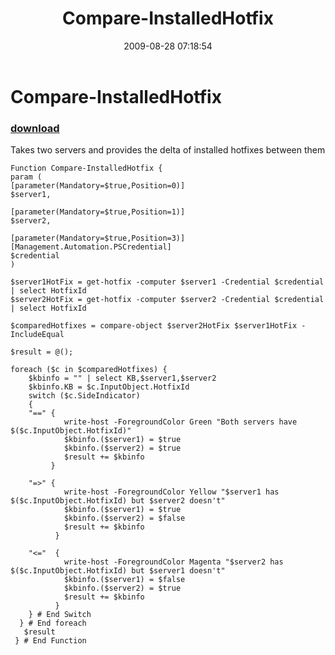 ﻿---
pid:            1296
poster:         Andy Schneider
title:          Compare-InstalledHotfix
date:           2009-08-28 07:18:54
format:         posh
parent:         0
parent:         0

---

# Compare-InstalledHotfix

### [download](1296.ps1)

Takes two servers and provides the delta of installed hotfixes between them

```posh
Function Compare-InstalledHotfix {
param (
[parameter(Mandatory=$true,Position=0)]
$server1,

[parameter(Mandatory=$true,Position=1)]
$server2, 

[parameter(Mandatory=$true,Position=3)]
[Management.Automation.PSCredential]
$credential
)

$server1HotFix = get-hotfix -computer $server1 -Credential $credential | select HotfixId
$server2HotFix = get-hotfix -computer $server2 -Credential $credential | select HotfixId

$comparedHotfixes = compare-object $server2HotFix $server1HotFix -IncludeEqual

$result = @();

foreach ($c in $comparedHotfixes) {
    $kbinfo = "" | select KB,$server1,$server2
    $kbinfo.KB = $c.InputObject.HotfixId
    switch ($c.SideIndicator)
    {
    "==" {
            write-host -ForegroundColor Green "Both servers have $($c.InputObject.HotfixId)"
            $kbinfo.($server1) = $true
            $kbinfo.($server2) = $true
            $result += $kbinfo
         }
         
    "=>" {
            write-host -ForegroundColor Yellow "$server1 has $($c.InputObject.HotfixId) but $server2 doesn't"
            $kbinfo.($server1) = $true
            $kbinfo.($server2) = $false
            $result += $kbinfo
          }
          
    "<="  {
            write-host -ForegroundColor Magenta "$server2 has $($c.InputObject.HotfixId) but $server1 doesn't"
            $kbinfo.($server1) = $false
            $kbinfo.($server2) = $true
            $result += $kbinfo
          }
    } # End Switch
  } # End foreach
   $result
 } # End Function
```
